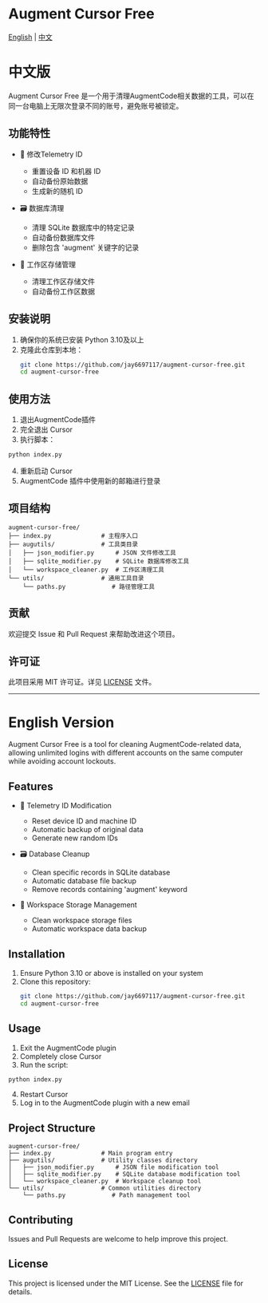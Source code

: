# Augment Cursor Free

[English](#english) | [中文](#chinese)

# <a name="chinese"></a>中文版

Augment Cursor Free 是一个用于清理AugmentCode相关数据的工具，可以在同一台电脑上无限次登录不同的账号，避免账号被锁定。

## 功能特性

- 📝 修改Telemetry ID
  - 重置设备 ID 和机器 ID
  - 自动备份原始数据
  - 生成新的随机 ID

- 🗃️ 数据库清理
  - 清理 SQLite 数据库中的特定记录
  - 自动备份数据库文件
  - 删除包含 'augment' 关键字的记录

- 💾 工作区存储管理
  - 清理工作区存储文件
  - 自动备份工作区数据

## 安装说明

1. 确保你的系统已安装 Python 3.10及以上
2. 克隆此仓库到本地：
   ```bash
   git clone https://github.com/jay6697117/augment-cursor-free.git
   cd augment-cursor-free
   ```

## 使用方法

1. 退出AugmentCode插件
2. 完全退出 Cursor
3. 执行脚本：

```bash
python index.py
```

4. 重新启动 Cursor
5. AugmentCode 插件中使用新的邮箱进行登录

## 项目结构

```
augment-cursor-free/
├── index.py              # 主程序入口
├── augutils/             # 工具类目录
│   ├── json_modifier.py      # JSON 文件修改工具
│   ├── sqlite_modifier.py    # SQLite 数据库修改工具
│   └── workspace_cleaner.py  # 工作区清理工具
└── utils/                # 通用工具目录
    └── paths.py             # 路径管理工具
```

## 贡献

欢迎提交 Issue 和 Pull Request 来帮助改进这个项目。

## 许可证

此项目采用 MIT 许可证。详见 [LICENSE](LICENSE) 文件。

---

# <a name="english"></a>English Version

Augment Cursor Free is a tool for cleaning AugmentCode-related data, allowing unlimited logins with different accounts on the same computer while avoiding account lockouts.

## Features

- 📝 Telemetry ID Modification
  - Reset device ID and machine ID
  - Automatic backup of original data
  - Generate new random IDs

- 🗃️ Database Cleanup
  - Clean specific records in SQLite database
  - Automatic database file backup
  - Remove records containing 'augment' keyword

- 💾 Workspace Storage Management
  - Clean workspace storage files
  - Automatic workspace data backup

## Installation

1. Ensure Python 3.10 or above is installed on your system
2. Clone this repository:
   ```bash
   git clone https://github.com/jay6697117/augment-cursor-free.git
   cd augment-cursor-free
   ```

## Usage

1. Exit the AugmentCode plugin
2. Completely close Cursor
3. Run the script:

```bash
python index.py
```

4. Restart Cursor
5. Log in to the AugmentCode plugin with a new email

## Project Structure

```
augment-cursor-free/
├── index.py              # Main program entry
├── augutils/             # Utility classes directory
│   ├── json_modifier.py      # JSON file modification tool
│   ├── sqlite_modifier.py    # SQLite database modification tool
│   └── workspace_cleaner.py  # Workspace cleanup tool
└── utils/                # Common utilities directory
    └── paths.py             # Path management tool
```

## Contributing

Issues and Pull Requests are welcome to help improve this project.

## License

This project is licensed under the MIT License. See the [LICENSE](LICENSE) file for details.
